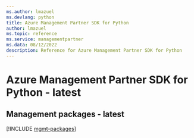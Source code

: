 ```yaml
---
ms.author: lmazuel
ms.devlang: python
title: Azure Management Partner SDK for Python
author: lmazuel
ms.topic: reference
ms.service: managementpartner
ms.data: 08/12/2022
description: Reference for Azure Management Partner SDK for Python
---
```

# Azure Management Partner SDK for Python - latest

## Management packages - latest
[!INCLUDE [mgmt-packages](management-partner-mgmt-index.md)]